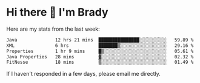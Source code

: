 # Hi there 👋 I'm Brady

Here are my stats from the last week:
<!--START_SECTION:waka-->

```txt
Java              12 hrs 21 mins  ███████████████░░░░░░░░░░   59.89 %
XML               6 hrs           ███████▒░░░░░░░░░░░░░░░░░   29.16 %
Properties        1 hr 9 mins     █▒░░░░░░░░░░░░░░░░░░░░░░░   05.61 %
Java Properties   28 mins         ▓░░░░░░░░░░░░░░░░░░░░░░░░   02.32 %
FitNesse          18 mins         ▒░░░░░░░░░░░░░░░░░░░░░░░░   01.49 %
```

<!--END_SECTION:waka-->

If I haven't responded in a few days, please email me directly. 
